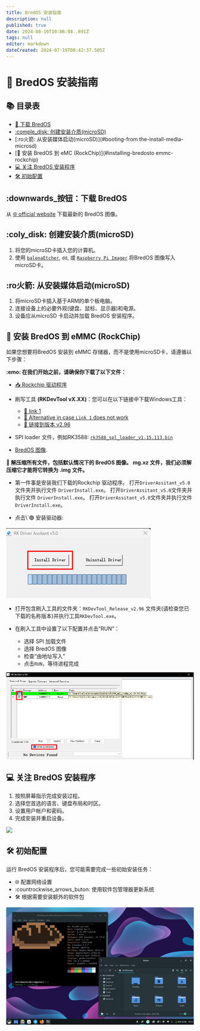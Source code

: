 ```yaml
---
title: BredOS 安装指南
description: null
published: true
date: 2024-08-16T10:06:04..691Z
tags: null
editor: markdown
dateCreated: 2024-07-19T00:42:37.505Z
---
```


# 🍞 BredOS 安装指南

## 📚 目录表

- [🔽 下载 BredOS](#downloading-bredos)
- [:comple_disk: 创建安装介质(microSD)](#creating-the-installation-media-microsd)
- [:ro火箭: 从安装媒体启动(microSD)](#booting-from the-install-media-microsd)
- [💾 安装 BredOS 到 eMC (RockChip)](#installing-bredosto emmc-rockchip)
- [💻 关注 BredOS 安装程序](#follow-bredos-installer)
- [🛠️ 初始配置](#initial-configuration)

## :downwards_按钮：下载 BredOS

从 [🌐 official website](https://bredos.org/download.html) 下载最新的 BredOS 图像。

## :coly_disk: 创建安装介质(microSD)

1. 将您的microSD卡插入您的计算机。
2. 使用 [`balenaEtcher`](https://etcher.balena.io/), `dd`, 或 [`Raspberry Pi Imager`](https://www.raspberrypi.com/software/) 将BredOS 图像写入microSD卡。

## :ro火箭: 从安装媒体启动(microSD)

1. 将microSD卡插入基于ARM的单个板电脑。
2. 连接设备上的必要外观(键盘、鼠标、显示器)和电源。
3. 设备应从microSD 卡启动并加载 BredOS 安装程序。

## 💾 安装 BredOS 到 eMMC (RockChip)

如果您想要将BredOS 安装到 eMMC 存储器，而不是使用microSD卡，请遵循以下步骤：

**:emo: 在我们开始之前，请确保你下载了以下文件：**

- [📥 Rockchip 驱动程序](https://dl.radxa.com/tools/windows/DriverAssitant_v5.0.zip)

- 刷写工具 **(RKDevTool vX.XX)**：您可以在以下链接中下载Windows工具：
  - [🔗 link 1](https://docs.radxa.com/en/compute-module/cm5/radxa-os/low-level-dev/rkdevtool)
  - [🔗 Alternative in case `Link 1` does not work](https://dl.radxa.com/tools/windows/)
  - [🔗 链接到版本 v2.96](https://dl.radxa.com/tools/windows/RKDevTool_Release_v2.96_zh.zip)

- SPI loader 文件，例如RK3588: [`rk3588_spl_loader_v1.15.113.bin`](https://dl.radxa.com/rock5/sw/images/loader/rk3588_spl_loader_v1.15.113.bin)

- [BredOS 图像](#downloading-bredos).

**📂 解压缩所有文件，包括默认情况下的 BredOS 图像。 mg.xz 文件，我们必须解压缩它才能将它转换为 .img 文件。**

- 第一件事是安装我们下载的Rockchip 驱动程序。 打开`DriverAssitant_v5.0`文件夹并执行文件 `DriverInstall.exe`。 打开`DriverAssitant_v5.0`文件夹并执行文件 `DriverInstall.exe`。 打开`DriverAssitant_v5.0`文件夹并执行文件 `DriverInstall.exe`。

- 点击\\\`🟢 安装驱动器:

![](https://github.com/LinuxDroidMaster/Fydetab-Duo-DroidMaster-wiki/raw/main/Images/Android/AOSP/install_drivers.png)

- 打开包含刷入工具的文件夹：`RKDevTool_Release_v2.96` 文件夹(请检查您已下载的名称版本)并执行工具`RKDevTool.exe`。

- 在刷入工具中设置了以下配置并点击“RUN”：
  - 选择 SPI 加载文件
  - 选择 BredOS 图像
  - 检查“由地址写入”
  - 点击`RUN`，等待进程完成

![](https://github.com/LinuxDroidMaster/Fydetab-Duo-DroidMaster-wiki/raw/main/Images/Linux/BredOS/flashing_tool_config.png)

## 💻 关注 BredOS 安装程序

1. 按照屏幕指示完成安装过程。
2. 选择您首选的语言、键盘布局和时区。
3. 设置用户帐户和密码。
4. 完成安装并重启设备。

![](https://github.com/LinuxDroidMaster/Fydetab-Duo-DroidMaster-wiki/raw/main/Images/Linux/BredOS/breddOS_installer.jpg)

## 🛠️ 初始配置

运行 BredOS 安装程序后，您可能需要完成一些初始安装任务：

- 🌐 配置网络设置
- :countrockwise_arrows_buton: 使用软件包管理器更新系统
- 🛠️ 根据需要安装额外的软件包

![](https://github.com/LinuxDroidMaster/Fydetab-Duo-DroidMaster-wiki/raw/main/Images/Linux/BredOS/preview.jpg)

